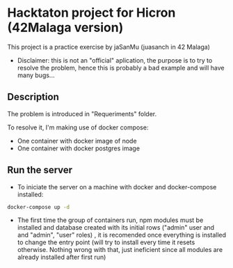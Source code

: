 # Hacktaton project for Hicron (42Malaga version)

This project is a practice exercise by jaSanMu (juasanch in 42 Malaga)

- Disclaimer: this is not an "official" aplication, the purpose is to try to resolve the problem, hence this is probably a bad example and will have many bugs...

## Description

The problem is introduced in "Requeriments" folder.

To resolve it, I'm making use of docker compose:
- One container with docker image of node
- One container with docker postgres image

## Run the server
- To iniciate the server on a machine with docker and docker-compose installed:
```bash
docker-compose up -d 
```
- The first time the group of containers run, npm modules must be installed and database created with its initial rows ("admin" user and and "admin", "user" roles) , it is recomended once everything is installed to change the entry point (will try to install every time it resets otherwise. Nothing wrong with that, just ineficient since all modules are already installed after first run)
